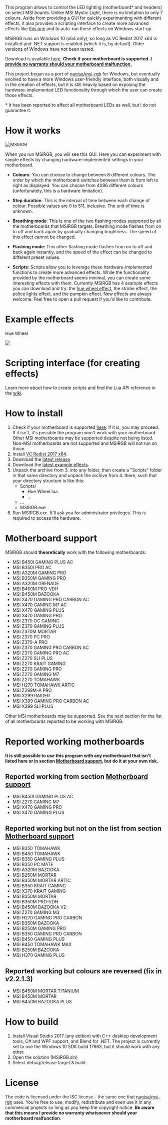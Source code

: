  This program allows to control the LED lighting (motherboard* and headers) on select MSI boards. Unlike MSI Mystic Light, there is no limitation to only 7 colours. Aside from providing a GUI for quickly experimenting with different effects, it also provides a scripting interface to create more advanced effects like [this one](#example-effects) and to auto-run these effects on Windows start-up.

 MSIRGB runs on Windows 10 (x64 only), so long as VC Redist 2017 x64 is installed and .NET support is enabled (which it is, by default). Older versions of Windows have not been tested.

 Download is available [here](#how-to-install). **Check if your motherboard is supported. [I provide no warranty should your motherboard malfunction.](#license)**
 
 This project began as a port of [nagisa/msi-rgb](https://github.com/nagisa/msi-rgb) for Windows, but eventually evolved to have a more Windows user-friendly interface, both visually and in the creation of effects, but it is still heavily based on exposing the hardware-implemented LED functionality through which the user can create those effects.
 
\* It has been reported to affect all motherboard LEDs as well, but I do not guarantee it.
 
# How it works
![MSIRGB](media/main_window.PNG)

When you run MSIRGB, you will see this GUI. Here you can experiment with simple effects by changing hardware-implemented settings in your motherboard.

- **Colours**: You can choose to change between 8 different colours. The order by which the motherboard switches between them is from left to right as displayed. You can choose from 4096 different colours (unfortunately, this is a hardware limitation).

- **Step duration**: This is the interval of time between each change of colour. Possible values are 0 to 511, inclusive. The unit of time is unknown.

- **Breathing mode**: This is one of the two flashing modes supported by all the motherboards that MSIRGB targets. Breathing mode flashes from on to off and back again by gradually changing brightness. The speed of this effect cannot be changed.

- **Flashing mode**: This other flashing mode flashes from on to off and back again instantly, and the speed of the effect can be changed to different preset values.

- **Scripts**: Scripts allow you to leverage these hardware-implemented functions to create more advanced effects. While the functionality provided by the motherboard seems minimal, you can create some interesting effects with them. Currently MSIRGB has 4 example effects you can download and try: the [hue wheel effect](#example-effects), the strobe effect, the police lights effect, and the pumpkin effect. New effects are always welcome. Feel free to open a pull request if you'd like to contribute.

# Example effects
Hue Wheel

 <img src="/media/hue_wheel.gif?raw=true">

# Scripting interface (for creating effects)
Learn more about how to create scripts and find the Lua API reference in the [wiki](../../wiki/Scripts).

# How to install
 1. Check if your motherboard is supported [here](#motherboard-support). If it is, you may proceed. If it isn't, it's possible the program won't work with your motherboard. Other MSI motherboards may be supported despite not being listed. Non-MSI motherboards are not supported and MSIRGB will not run on those.
 2. Install [VC Redist 2017 x64](https://aka.ms/vs/15/release/vc_redist.x64.exe).
 3. Download the [latest release](https://github.com/ixjf/MSIRGB/releases/download/v2.2.1.2/MSIRGB-v2.2.1.2.7z).
 4. Download the [latest example effects](https://github.com/ixjf/MSIRGB/releases/download/scripts-v2.2.0/MSIRGB-Scripts.7z).
 5. Unpack the archive from 3. into any folder, then create a "Scripts" folder in that same directory and unpack the archive from 4. there, such that your directory structure is like this:
    - Scripts/
        - Hue Wheel.lua
        - ...
    - ...
    - MSIRGB.exe
 6. Run MSIRGB.exe. It'll ask you for administrator privileges. This is required to access the hardware.

# Motherboard support
 MSIRGB should **theoretically** work with the following motherboards:
 - MSI B450I GAMING PLUS AC
 - MSI B350I PRO AC
 - MSI A320M GAMING PRO
 - MSI B350M GAMING PRO
 - MSI A320M GRENADE
 - MSI B450M PRO-VDH
 - MSI B450M BAZOOKA
 - MSI X470 GAMING PRO CARBON AC
 - MSI X470 GAMING M7 AC
 - MSI X470 GAMING PLUS
 - MSI X470 GAMING PRO
 - MSI Z370 OC GAMING
 - MSI Z370 GAMING PLUS
 - MSI Z370M MORTAR
 - MSI Z370 PC PRO
 - MSI Z370-A PRO
 - MSI Z370 GAMING PRO CARBON AC
 - MSI Z370 GAMING PRO AC
 - MSI Z270 SLI PLUS
 - MSI Z270 KRAIT GAMING
 - MSI Z270 GAMING PRO
 - MSI Z270 GAMING M7
 - MSI Z270 TOMAHAWK
 - MSI H270 TOMAHAWK ARTIC
 - MSI Z299M-A PRO
 - MSI X299 RAIDER
 - MSI X399 GAMING PRO CARBON AC
 - MSI X399 SLI PLUS
 
 Other MSI motherboards may be supported. See the next section for the list of all motherboards reported to be working with MSIRGB.

# Reported working motherboards

 **It is still possible to use this program with any motherboard that isn't listed here or in section [Motherboard support](#motherboard-support), but do it at your own risk.**

## Reported working from section [Motherboard support](#motherboard-support)
 - MSI B450I GAMING PLUS AC
 - MSI Z270 GAMING M7
 - MSI X470 GAMING PRO
 - MSI X470 GAMING PLUS
 
 ## Reported working but not on the list from section [Motherboard support](#motherboard-support)
 - MSI B350 TOMAHAWK
 - MSI B450 TOMAHAWK
 - MSI B350 GAMING PLUS
 - MSI B350 PC MATE
 - MSI A320M BAZOOKA
 - MSI B250M MORTAR
 - MSI B350M MORTAR ARTIC
 - MSI B350 KRAIT GAMING
 - MSI X370 KRAIT GAMING
 - MSI B350M MORTAR
 - MSI B350M PRO-VDH
 - MSI B450M BAZOOKA V2
 - MSI Z270 GAMING M3
 - MSI H270 GAMING PRO CARBON
 - MSI B350M BAZOOKA
 - MSI B250M GAMING PRO
 - MSI B350 GAMING PRO CARBON
 - MSI B450 GAMING PLUS
 - MSI B450 TOMAHAWK MAX
 - MSI B250M BAZOOKA
 - MSI H370 GAMING PLUS
 
 ## Reported working but colours are reversed (fix in v2.2.1.3)
 - MSI B450M MORTAR TITANIUM
 - MSI B450M MORTAR
 - MSI B450M BAZOOKA PLUS 
 
 # How to build
 1. Install Visual Studio 2017 (any edition) with C++ desktop development tools, C# and WPF support, and Blend for .NET. The project is currently set to use the Windows 10 SDK build 17663, but it should work with any other.
 2. Open the solution (MSIRGB.sln)
 3. Select debug/release target & build.
 
# License
 The code is licensed under the ISC license - the same one that [nagisa/msi-rgb](https://github.com/nagisa/msi-rgb) uses. You're free to use, modify, redistribute and even use it in any commercial projects so long as you keep the copyright notice. **Be aware that this means I provide no warranty whatsoever should your motherboard malfunction**.
